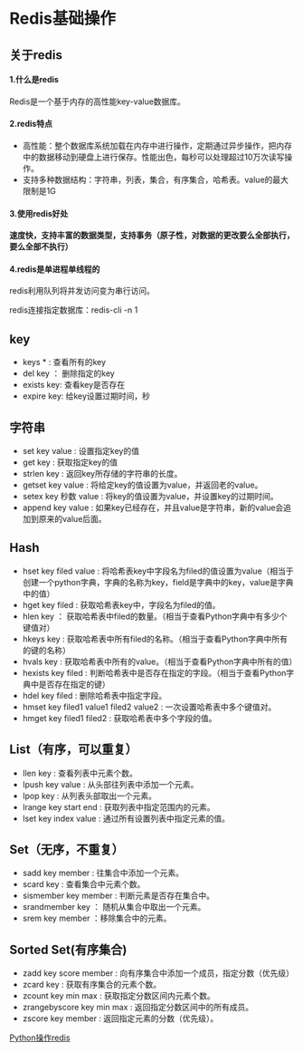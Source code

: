 # Redis基础操作

## 关于redis
#### 1.什么是redis
Redis是一个基于内存的高性能key-value数据库。
#### 2.redis特点
* 高性能：整个数据库系统加载在内存中进行操作，定期通过异步操作，把内存中的数据移动到硬盘上进行保存。性能出色，每秒可以处理超过10万次读写操作。
* 支持多种数据结构：字符串，列表，集合，有序集合，哈希表。value的最大限制是1G

#### 3.使用redis好处
**速度快，支持丰富的数据类型，支持事务（原子性，对数据的更改要么全部执行，要么全部不执行）**
#### 4.redis是单进程单线程的
redis利用队列将并发访问变为串行访问。

redis连接指定数据库：redis-cli -n 1

## key
* keys * : 查看所有的key
* del key ： 删除指定的key
* exists key: 查看key是否存在
* expire key: 给key设置过期时间，秒

## 字符串
* set key value : 设置指定key的值
* get key : 获取指定key的值
* strlen key : 返回key所存储的字符串的长度。
* getset key value : 将给定key的值设置为value，并返回老的value。
* setex key 秒数 value : 将key的值设置为value，并设置key的过期时间。
* append key value : 如果key已经存在，并且value是字符串，新的value会追加到原来的value后面。

## Hash
* hset key filed value : 将哈希表key中字段名为filed的值设置为value（相当于创建一个python字典，字典的名称为key，field是字典中的key，value是字典中的值）
* hget key filed : 获取哈希表key中，字段名为filed的值。
* hlen key ： 获取哈希表中filed的数量。（相当于查看Python字典中有多少个键值对）
* hkeys key : 获取哈希表中所有filed的名称。（相当于查看Python字典中所有的键的名称）
* hvals key : 获取哈希表中所有的value。（相当于查看Python字典中所有的值）
* hexists key filed : 判断哈希表中是否存在指定的字段。（相当于查看Python字典中是否存在指定的键）
* hdel key filed : 删除哈希表中指定字段。
* hmset key filed1 value1 filed2 value2 : 一次设置哈希表中多个键值对。
* hmget key filed1 filed2 : 获取哈希表中多个字段的值。

## List（有序，可以重复）
* llen key : 查看列表中元素个数。
* lpush key value : 从头部往列表中添加一个元素。
* lpop key : 从列表头部取出一个元素。
* lrange key start end : 获取列表中指定范围内的元素。
* lset key index value : 通过所有设置列表中指定元素的值。

## Set（无序，不重复）
* sadd key member : 往集合中添加一个元素。
* scard key : 查看集合中元素个数。
* sismember key member : 判断元素是否存在集合中。
* srandmember key  ： 随机从集合中取出一个元素。
* srem key member ：移除集合中的元素。

## Sorted Set(有序集合)
* zadd key score member : 向有序集合中添加一个成员，指定分数（优先级）
* zcard key : 获取有序集合的元素个数。
* zcount key min max : 获取指定分数区间内元素个数。
* zrangebyscore key min max : 返回指定分数区间中的所有成员。
* zscore key member : 返回指定元素的分数（优先级）。

[Python操作redis](https://www.cnblogs.com/cnkai/p/7642787.html)
